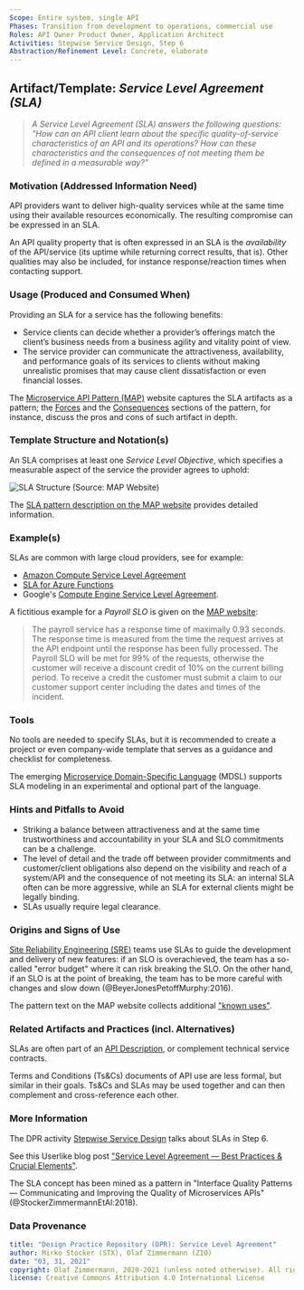 ```yaml
---
Scope: Entire system, single API
Phases: Transition from development to operations, commercial use
Roles: API Owner Product Owner, Application Architect
Activities: Stepwise Service Design, Step 6
Abstraction/Refinement Level: Concrete, elaborate 
---
```



Artifact/Template: *Service Level Agreement (SLA)*
--------------------------------------------------

> *A Service Level Agreement (SLA) answers the following questions: "How can an API client learn about the specific quality-of-service characteristics of an API and its operations? How can these characteristics and the consequences of not meeting them be defined in a measurable way?"* <!-- MAP quote -->

### Motivation (Addressed Information Need) 
API providers want to deliver high-quality services while at the same time using their available resources economically. The resulting compromise can be expressed in an SLA. 

An API quality property that is often expressed in an SLA is the *availability* of the API/service (its uptime while returning correct results, that is). Other qualities may also be included, for instance response/reaction times when contacting support.


### Usage (Produced and Consumed When)
Providing an SLA for a service has the following benefits: 

* Service clients can decide whether a provider’s offerings match the client’s business needs from a business agility and vitality point of view.
* The service provider can communicate the attractiveness, availability, and performance goals of its services to clients without making unrealistic promises that may cause client dissatisfaction or even financial losses.

The [Microservice API Pattern (MAP)](https://microservice-api-patterns.org/) website captures the SLA artifacts as a pattern; the [Forces](https://www.microservice-api-patterns.org/patterns/quality/qualityManagementAndGovernance/ServiceLevelAgreement#sec:ServiceLevelAgreement:Forces) and the [Consequences](https://www.microservice-api-patterns.org/patterns/quality/qualityManagementAndGovernance/ServiceLevelAgreement#sec:ServiceLevelAgreement:Consequences) sections of the pattern, for instance, discuss the pros and cons of such artifact in depth.

### Template Structure and Notation(s)
An SLA comprises at least one *Service Level Objective*, which specifies a measurable aspect of the service the provider agrees to uphold:

![SLA Structure (Source: MAP Website)](https://www.microservice-api-patterns.org/patterns/quality/qualityManagementAndGovernance/plantuml-images/42eccd72824320a88d354f225b467c2c461e7386.png)

The [SLA pattern description on the MAP website](https://www.microservice-api-patterns.org/patterns/quality/qualityManagementAndGovernance/ServiceLevelAgreement#sec:ServiceLevelAgreement:Solution) provides detailed information.


### Example(s)
SLAs are common with large cloud providers, see for example:

* [Amazon Compute Service Level Agreement](https://aws.amazon.com/compute/sla/)
* [SLA for Azure Functions](https://azure.microsoft.com/en-us/support/legal/sla/functions/v1_0/) 
* Google's [Compute Engine Service Level Agreement](https://cloud.google.com/compute/sla).

A fictitious example for a *Payroll SLO* is given on the [MAP website](https://www.microservice-api-patterns.org/patterns/quality/qualityManagementAndGovernance/ServiceLevelAgreement#sec:ServiceLevelAgreement:Example):

> The payroll service has a response time of maximally 0.93 seconds. The response time is measured from the time the request arrives at the API endpoint until the response has been fully processed. 
> The Payroll SLO will be met for 99% of the requests, otherwise the customer will receive a discount credit of 10% on the current billing period. To receive a credit the customer must submit a claim to our customer support center including the dates and times of the incident.


### Tools
No tools are needed to specify SLAs, but it is recommended to create a project or even company-wide template that serves as a guidance and checklist for completeness. 

The emerging [Microservice Domain-Specific Language](https://microservice-api-patterns.github.io/MDSL-Specification/optionalparts) (MDSL) supports SLA modeling in an experimental and optional part of the language. 


### Hints and Pitfalls to Avoid

* Striking a balance between attractiveness and at the same time trustworthiness and accountability in your SLA and SLO commitments can be a challenge. 
* The level of detail and the trade off between provider commitments and customer/client obligations also depend on the visibility and reach of a system/API and the consequence of not meeting its SLA: an internal SLA often can be more aggressive, while an SLA for external clients might be legally binding. 
* SLAs usually require legal clearance.

### Origins and Signs of Use
[Site Reliability Engineering (SRE)](https://cloud.google.com/blog/products/gcp/sre-vs-devops-competing-standards-or-close-friends) teams use SLAs to guide the development and delivery of new features: if an SLO is overachieved, the team has a so-called "error budget" where it can risk breaking the SLO. On the other hand, if an SLO is at the point of breaking, the team has to be more careful with changes and slow down (@BeyerJonesPetoffMurphy:2016).

The pattern text on the MAP website collects additional ["known uses"](https://www.microservice-api-patterns.org/patterns/quality/qualityManagementAndGovernance/ServiceLevelAgreement#sec:ServiceLevelAgreement:KnownUses).


### Related Artifacts and Practices (incl. Alternatives)
SLAs are often part of an [API Description](SDPR-APIDescription.md), or complement technical service contracts. 

Terms and Conditions (Ts&Cs) documents of API use are less formal, but similar in their goals. Ts&Cs and SLAs may be used together and can then complement and cross-reference each other. 

<!-- TODO cite SRE book again? -->

### More Information
The DPR activity [Stepwise Service Design](../activities/SDPR-StepwiseServiceDesign.md) talks about SLAs in Step 6.

See this Userlike blog post ["Service Level Agreement &mdash; Best Practices & Crucial Elements"](https://www.userlike.com/en/blog/service-level-agreement-best-practices).

The SLA concept has been mined as a pattern in "Interface Quality Patterns &mdash;  Communicating and Improving the Quality of Microservices APIs" (@StockerZimmermannEtAl:2018).


### Data Provenance 

```yaml
title: "Design Practice Repository (DPR): Service Level Agreement"
author: Mirko Stocker (STX), Olaf Zimmermann (ZIO)
date: "03, 31, 2021"
copyright: Olaf Zimmermann, 2020-2021 (unless noted otherwise). All rights reserved.
license: Creative Commons Attribution 4.0 International License
```
